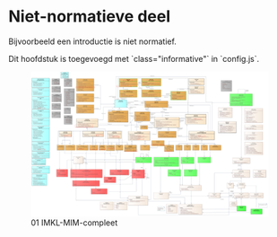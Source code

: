 # Niet-normatieve deel

Bijvoorbeeld een introductie is niet normatief.

<p class="note" title="index">
Dit hoofdstuk is toegevoegd met `class="informative"` in `config.js`.

 <figure><img src="data/Images/EAID_3216E3F5_51CD_42d4_BDBB_F113D31E31A7.png" usemap="#imagemap-EAID_3216E3F5_51CD_42d4_BDBB_F113D31E31A7" alt="Diagram: 01 IMKL-MIM-compleet - overzicht"><figcaption>01 IMKL-MIM-compleet</figcaption>
            </figure><map name="imagemap-EAID_3216E3F5_51CD_42d4_BDBB_F113D31E31A7"><area shape="rect" alt="InfoKabelbedkabel" coords="14,1917,297,2133" href="#global_class_IMKLBasis_InfoKabelbedkabel"><area shape="rect" alt="Labelpositie" coords="14,1626,275,1748" href="#global_class_IMKLBasis_Labelpositie"><area shape="rect" alt="" coords="618,820,769,989" href="#global_class_IMKLBasis_MaatvoeringsTypeValue"><area shape="rect" alt="" coords="618,135,765,287" href="#global_class_IMKLBasis_ExtraDetailInfoTypeValue"><area shape="rect" alt="" coords="390,750,552,866" href="#global_class_IMKLBasis_EigenTopografieStatusValue"><area shape="rect" alt="" coords="390,600,556,716" href="#global_class_IMKLBasis_DiepteAangrijpingspuntValue"><area shape="rect" alt="" coords="390,420,569,571" href="#global_class_IMKLBasis_AnnotatieTypeValue"><area shape="rect" alt="" coords="390,277,554,394" href="#global_class_IMKLBasis_AchtergrondkaartSoortValue"><area shape="rect" alt="" coords="618,321,812,651" href="#global_class_IMKLBasis_Thema"><area shape="rect" alt="" coords="618,675,741,791" href="#global_class_IMKLBasis_LabelpositieValue"><area shape="rect" alt="" coords="390,135,537,251" href="#global_class_IMKLBasis_AanvraagSoortValue"><area shape="rect" alt="Achtergrondkaart" coords="14,1495,347,1617" href="#global_class_IMKLBasis_Achtergrondkaart"><area shape="rect" alt="PostbusAdres" coords="14,1313,347,1488" href="#global_class_LeveringGebiedsinformatie_PostbusAdres"><area shape="rect" alt="Organisatie" coords="14,1020,347,1307" href="#global_class_LeveringGebiedsinformatie_Organisatie"><area shape="rect" alt="Opdrachtgever" coords="14,873,347,1013" href="#global_class_LeveringGebiedsinformatie_Opdrachtgever"><area shape="rect" alt="Contact" coords="14,709,347,866" href="#global_class_LeveringGebiedsinformatie_Contact"><area shape="rect" alt="Aanvrager" coords="14,310,347,467" href="#global_class_LeveringGebiedsinformatie_Aanvrager"><area shape="rect" alt="AanvraagSoortContact" coords="14,128,347,303" href="#global_class_LeveringGebiedsinformatie_AanvraagSoortContact"><area shape="rect" alt="Adres" coords="14,474,347,702" href="#global_class_IMKLBasis_Adres"><area shape="rect" alt="NEN3610ID" coords="14,1766,347,1905" href="#global_class_IMKLBasis_NEN3610ID"><area shape="rect" alt="Beheerder" coords="2613,372,2900,534" href="#global_class_LeveringGebiedsinformatie_Beheerder"><area shape="rect" alt="Overig" coords="1581,1375,1718,1471" href="#global_class_IMKLBasis_Overig"><area shape="rect" alt="Belanghebbende" coords="2065,342,2430,480" href="#global_class_LeveringGebiedsinformatie_Belanghebbende"><area shape="rect" alt="TechnischGebouw" coords="3332,1375,3552,1471" href="#global_class_IMKLBasis_TechnischGebouw"><area shape="rect" alt="BuisSpecifiek" coords="965,1115,1356,1219" href="#global_class_IMKLBasis_BuisSpecifiek"><area shape="rect" alt="EisVoorzorgsmaatregelBijlage" coords="1654,347,1983,485" href="#global_class_IMKLBasis_EisVoorzorgsmaatregelBijlage"><area shape="rect" alt="Bijlage" coords="1650,135,1987,291" href="#global_class_LeveringGebiedsinformatie_Bijlage"><area shape="rect" alt="ExtraInformatie" coords="1562,529,1789,674" href="#global_class_IMKLBasis_ExtraInformatie"><area shape="rect" alt="Leidingelement" coords="2885,801,3275,988" href="#global_class_IMKLBasis_Leidingelement"><area shape="rect" alt="KabelEnLeidingContainer" coords="1820,1117,2221,1291" href="#global_class_IMKLBasis_KabelEnLeidingContainer"><area shape="rect" alt="ExtraGeometrie" coords="1935,754,2222,929" href="#global_class_IMKLBasis_ExtraGeometrie"><area shape="rect" alt="Maatvoering" coords="850,622,1175,782" href="#global_class_IMKLBasis_Maatvoering"><area shape="rect" alt="AanduidingEisVoorzorgsmaatregel" coords="1442,734,1816,950" href="#global_class_IMKLBasis_AanduidingEisVoorzorgsmaatregel"><area shape="rect" alt="Mantelbuis" coords="1744,1375,1971,1496" href="#global_class_IMKLBasis_Mantelbuis"><area shape="rect" alt="Kabelbed" coords="2255,1290,2490,1394" href="#global_class_IMKLBasis_Kabelbed"><area shape="rect" alt="KabelOfLeiding" coords="850,883,1251,1043" href="#global_class_IMKLBasis_KabelOfLeiding"><area shape="rect" alt="Diepte" coords="2306,857,2774,1050" href="#global_class_IMKLBasis_Diepte"><area shape="rect" alt="Telecommunicatiekabel" coords="638,1376,825,1472" href="#global_class_IMKLBasis_Telecommunicatiekabel"><area shape="rect" alt="Elektriciteitskabel" coords="488,1376,622,1469" href="#global_class_IMKLBasis_Elektriciteitskabel"><area shape="rect" alt="KabelSpecifiek" coords="528,1115,759,1219" href="#global_class_IMKLBasis_KabelSpecifiek"><area shape="rect" alt="Label" coords="2947,133,3236,254" href="#global_class_IMKLBasis_Label"><area shape="rect" alt="IMKLBasis" coords="2947,275,3236,417" href="#global_class_IMKLBasis_IMKLBasis"><area shape="rect" alt="DiepteNAP" coords="2374,1115,2714,1237" href="#global_class_IMKLBasis_DiepteNAP"><area shape="rect" alt="DiepteTovMaaiveld" coords="2043,1010,2178,1081" href="#global_class_IMKLBasis_DiepteTovMaaiveld"><area shape="rect" alt="ContainerLeidingelement" coords="2948,1115,3429,1278" href="#global_class_IMKLBasis_ContainerLeidingelement"><area shape="rect" alt="Kast" coords="3175,1375,3298,1471" href="#global_class_IMKLBasis_Kast"><area shape="rect" alt="Mangat" coords="3018,1375,3141,1471" href="#global_class_IMKLBasis_Mangat"><area shape="rect" alt="Mast" coords="2860,1375,2983,1471" href="#global_class_IMKLBasis_Mast"><area shape="rect" alt="Toren" coords="2703,1375,2826,1471" href="#global_class_IMKLBasis_Toren"><area shape="rect" alt="Appurtenance" coords="2493,1375,2669,1496" href="#global_class_IMKLBasis_Appurtenance"><area shape="rect" alt="Duct" coords="2043,1375,2219,1471" href="#global_class_IMKLBasis_Duct"><area shape="rect" alt="ThermischePijpleiding" coords="1402,1376,1563,1479" href="#global_class_IMKLBasis_ThermischePijpleiding"><area shape="rect" alt="Waterleiding" coords="1267,1376,1390,1472" href="#global_class_IMKLBasis_Waterleiding"><area shape="rect" alt="Rioolleiding" coords="1089,1376,1251,1472" href="#global_class_IMKLBasis_Rioolleiding"><area shape="rect" alt="OlieGasChemicalienPijpleiding" coords="847,1376,1071,1472" href="#global_class_IMKLBasis_OlieGasChemicalienPijpleiding"><area shape="rect" alt="Utiliteitsnet" coords="2125,552,2560,674" href="#global_class_IMKLBasis_Utiliteitsnet"><area shape="rect" alt="Annotatie" coords="850,413,1175,570" href="#global_class_IMKLBasis_Annotatie"><area shape="rect" alt="ExtraDetailinfo" coords="851,135,1177,368" href="#global_class_IMKLBasis_ExtraDetailinfo"><area shape="rect" alt="EigenTopografie" coords="2065,134,2430,272" href="#global_class_IMKLBasis_EigenTopografie"><area shape="rect" alt="OverigSpecifiek" coords="1428,1115,1685,1255" href="#global_class_IMKLBasis_OverigSpecifiek"></map><p>
             

</p>
